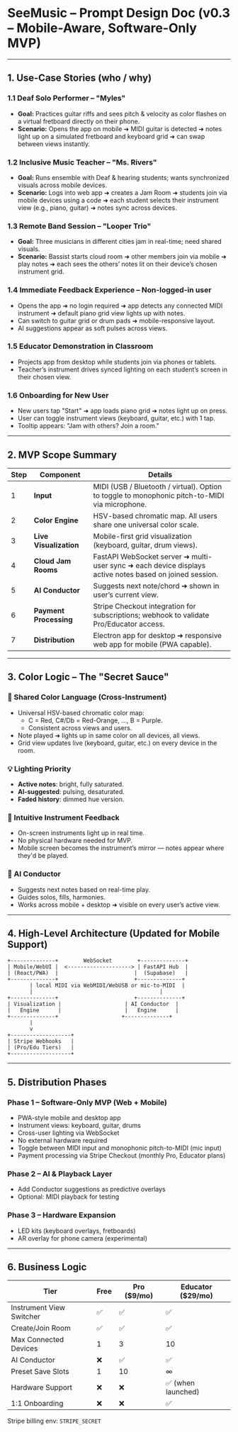 # SeeMusic – Prompt Design Doc (v0.3 – Mobile-Aware, Software-Only MVP)

---

## 1. Use-Case Stories  (who / why)

### 1.1 Deaf Solo Performer – "Myles"

- **Goal:** Practices guitar riffs and sees pitch & velocity as color flashes on a virtual fretboard directly on their phone.
- **Scenario:** Opens the app on mobile ➜ MIDI guitar is detected ➜ notes light up on a simulated fretboard and keyboard grid ➜ can swap between views instantly.

### 1.2 Inclusive Music Teacher – "Ms. Rivers"

- **Goal:** Runs ensemble with Deaf & hearing students; wants synchronized visuals across mobile devices.
- **Scenario:** Logs into web app ➜ creates a Jam Room ➜ students join via mobile devices using a code ➜ each student selects their instrument view (e.g., piano, guitar) ➜ notes sync across devices.

### 1.3 Remote Band Session – "Looper Trio"

- **Goal:** Three musicians in different cities jam in real-time; need shared visuals.
- **Scenario:** Bassist starts cloud room ➜ other members join via mobile ➜ play notes ➜ each sees the others’ notes lit on their device’s chosen instrument grid.

### 1.4 Immediate Feedback Experience – Non-logged-in user

- Opens the app ➜ no login required ➜ app detects any connected MIDI instrument ➜ default piano grid view lights up with notes.
- Can switch to guitar grid or drum pads ➜ mobile-responsive layout.
- AI suggestions appear as soft pulses across views.

### 1.5 Educator Demonstration in Classroom

- Projects app from desktop while students join via phones or tablets.
- Teacher’s instrument drives synced lighting on each student’s screen in their chosen view.

### 1.6 Onboarding for New User

- New users tap "Start" ➜ app loads piano grid ➜ notes light up on press.
- User can toggle instrument views (keyboard, guitar, etc.) with 1 tap.
- Tooltip appears: "Jam with others? Join a room."

---

## 2. MVP Scope Summary

| Step | Component              | Details                                                                                                 |
| ---- | ---------------------- | ------------------------------------------------------------------------------------------------------- |
| 1    | **Input**              | MIDI (USB / Bluetooth / virtual). Option to toggle to monophonic pitch-to-MIDI via microphone.          |
| 2    | **Color Engine**       | HSV-based chromatic map. All users share one universal color scale.                                     |
| 3    | **Live Visualization** | Mobile-first grid visualization (keyboard, guitar, drum views).                                         |
| 4    | **Cloud Jam Rooms**    | FastAPI WebSocket server ➜ multi-user sync ➜ each device displays active notes based on joined session. |
| 5    | **AI Conductor**       | Suggests next note/chord ➜ shown in user’s current view.                                                |
| 6    | **Payment Processing** | Stripe Checkout integration for subscriptions; webhook to validate Pro/Educator access.                 |
| 7    | **Distribution**       | Electron app for desktop ➜ responsive web app for mobile (PWA capable).                                 |

---

## 3. Color Logic – The "Secret Sauce"

### 🔁 Shared Color Language (Cross-Instrument)

- Universal HSV-based chromatic color map:
  - C = Red, C#/Db = Red-Orange, ..., B = Purple.
  - Consistent across views and users.
- Note played ➜ lights up in same color on all devices, all views.
- Grid view updates live (keyboard, guitar, etc.) on every device in the room.

### 💡 Lighting Priority

- **Active notes**: bright, fully saturated.
- **AI-suggested**: pulsing, desaturated.
- **Faded history**: dimmed hue version.

### 🎯 Intuitive Instrument Feedback

- On-screen instruments light up in real time.
- No physical hardware needed for MVP.
- Mobile screen becomes the instrument’s mirror — notes appear where they'd be played.

### 🧠 AI Conductor

- Suggests next notes based on real-time play.
- Guides solos, fills, harmonies.
- Works across mobile + desktop ➜ visible on every user’s active view.

---

## 4. High-Level Architecture (Updated for Mobile Support)

```text
+--------------+        WebSocket        +--------------+
| Mobile/WebUI |  <--------------------> | FastAPI Hub  |
| (React/PWA)  |                        |  (Supabase)   |
+--------------+                        +--------------+
       | local MIDI via WebMIDI/WebUSB or mic-to-MIDI  |
       |                                        |
+--------------+                        +--------------+
| Visualization |                    | AI Conductor  |
|   Engine      |                    |   Engine      |
+--------------+                    +--------------+
       |
       v
+-------------------+
| Stripe Webhooks   |
| (Pro/Edu Tiers)   |
+-------------------+
```

---

## 5. Distribution Phases

### Phase 1 – Software-Only MVP (Web + Mobile)

- PWA-style mobile and desktop app
- Instrument views: keyboard, guitar, drums
- Cross-user lighting via WebSocket
- No external hardware required
- Toggle between MIDI input and monophonic pitch-to-MIDI (mic input)
- Payment processing via Stripe Checkout (monthly Pro, Educator plans)

### Phase 2 – AI & Playback Layer

- Add Conductor suggestions as predictive overlays
- Optional: MIDI playback for testing

### Phase 3 – Hardware Expansion

- LED kits (keyboard overlays, fretboards)
- AR overlay for phone camera (experimental)

---

## 6. Business Logic

| Tier                     | Free | Pro ($9/mo) | Educator ($29/mo) |
| ------------------------ | ---- | ------------ | ------------------ |
| Instrument View Switcher | ✅    | ✅            | ✅                  |
| Create/Join Room         | ✅    | ✅            | ✅                  |
| Max Connected Devices    | 1    | 3            | 10                 |
| AI Conductor             | ❌    | ✅            | ✅                  |
| Preset Save Slots        | 1    | 10           | ∞                  |
| Hardware Support         | ❌    | ❌            | ✅ (when launched)  |
| 1:1 Onboarding           | ❌    | ❌            | ✅                  |

Stripe billing env: `STRIPE_SECRET`